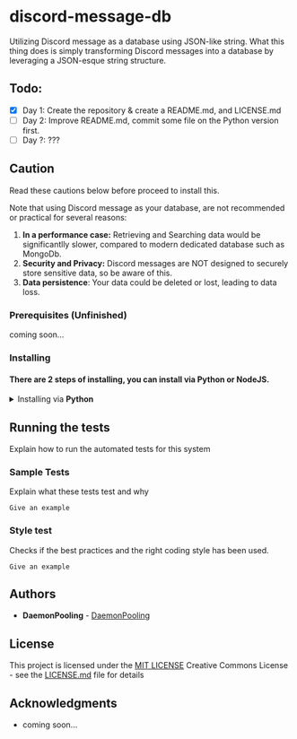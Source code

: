 # discord-message-db

Utilizing Discord message as a database using JSON-like string. What this thing does is simply transforming Discord messages into a database by leveraging a JSON-esque string structure.

## Todo:
- [x] Day 1: Create the repository & create a README.md, and LICENSE.md
- [ ] Day 2: Improve README.md, commit some file on the Python version first.
- [ ] Day ?: ???

## Caution

Read these cautions below before proceed to install this.

Note that using Discord message as your database, are not recommended or practical for several reasons:
1. **In a performance case:** Retrieving and Searching data would be significantlly slower, compared to modern dedicated database such as MongoDb.
2. **Security and Privacy:** Discord messages are NOT designed to securely store sensitive data, so be aware of this.
3. **Data persistence**: Your data could be deleted or lost, leading to data loss.

### Prerequisites (Unfinished)
coming soon...
### Installing

#### There are 2 steps of installing, you can install via Python or NodeJS.
<details>
  <summary>Installing via <b>Python</b></summary>

  1. <b>Clone this repository</b>
  ```php
  git clone https://github.com/DaemonPooling/discord-message-db.git
  ```

  2. <b>Navigate to the Project folder</b>
  ```php
  cd discord-message-db
  ```

  3. <b>Install depedencies</b>
  ```php
  pip install -r requirements.txt
  ```
  4. Coming soon...
</details>

## Running the tests

Explain how to run the automated tests for this system

### Sample Tests

Explain what these tests test and why

    Give an example

### Style test

Checks if the best practices and the right coding style has been used.

    Give an example

## Authors

  - **DaemonPooling** -
    [DaemonPooling](https://github.com/DaemonPooling)

## License

This project is licensed under the [MIT LICENSE](LICENSE.md)
Creative Commons License - see the [LICENSE.md](LICENSE.md) file for
details

## Acknowledgments

  - coming soon...
